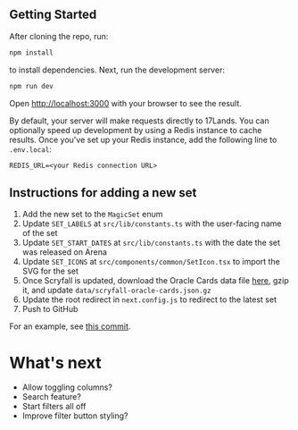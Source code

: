 ## Getting Started

After cloning the repo, run:

```bash
npm install
```

to install dependencies. Next, run the development server:

```bash
npm run dev
```

Open [http://localhost:3000](http://localhost:3000) with your browser to see the result.

By default, your server will make requests directly to 17Lands. You can optionally speed up development by using a Redis instance to cache results. Once you've set up your Redis instance, add the following line to `.env.local`:

```
REDIS_URL=<your Redis connection URL>
```

## Instructions for adding a new set

1. Add the new set to the `MagicSet` enum
2. Update `SET_LABELS` at `src/lib/constants.ts` with the user-facing name of the set
3. Update `SET_START_DATES` at `src/lib/constants.ts` with the date the set was released on Arena
4. Update `SET_ICONS` at `src/components/common/SetIcon.tsx` to import the SVG for the set
5. Once Scryfall is updated, download the Oracle Cards data file [here](https://scryfall.com/docs/api/bulk-data), gzip it, and update `data/scryfall-oracle-cards.json.gz`
6. Update the root redirect in `next.config.js` to redirect to the latest set
7. Push to GitHub

For an example, see [this commit](https://github.com/youssefm/limited-grades/commit/282c8afe31b7115bc1399cc416be2150d33d8cdc).

# What's next

- Allow toggling columns?
- Search feature?
- Start filters all off
- Improve filter button styling?

